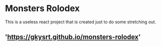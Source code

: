 # Monsters Rolodex
This is a useless react project that is created just to do some stretching out.

## 'https://gkysrt.github.io/monsters-rolodex'
